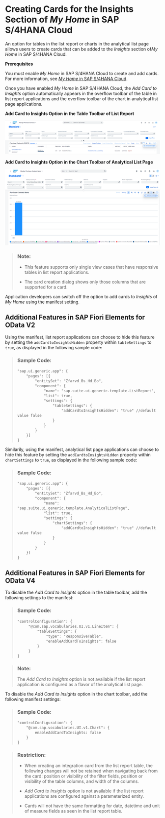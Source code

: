 <!-- loio9b13559ef978405a99e8b624a87daf31 -->

# Creating Cards for the Insights Section of *My Home* in SAP S/4HANA Cloud

An option for tables in the list report or charts in the analytical list page allows users to create cards that can be added to the *Insights* section of*My Home* in SAP S/4HANA Cloud.

**Prerequisites**

You must enable *My Home* in SAP S/4HANA Cloud to create and add cards. For more information, see [*My Home* in SAP S/4HANA Cloud](https://help.sap.com/docs/SAP_S4HANA_CLOUD/4fc8d03390c342da8a60f8ee387bca1a/8a60279e8d2041b5ad8d3455fab0f3ef.html).

Once you have enabled *My Home* in SAP S/4HANA Cloud, the *Add Card to Insights* option automatically appears in the overflow toolbar of the table in list report applications and the overflow toolbar of the chart in analytical list page applications.

   
  
**Add Card to Insights Option in the Table Toolbar of List Report**

 ![](images/Add_Cards_to_Insights_New_fe526c6.png "Add Card to Insights Option in the Table Toolbar of List Report ") 

   
  
**Add Card to Insights Option in the Chart Toolbar of Analytical List Page**

 ![](images/Add_Cards_to_Insights_ALP_401e0b0.png "Add Card to Insights Option in the Chart Toolbar of Analytical List Page") 

> ### Note:  
> -   This feature supports only single view cases that have responsive tables in list report applications.
> 
> -   The card creation dialog shows only those columns that are supported for a card.

Application developers can switch off the option to add cards to *Insights* of *My Home* using the manifest setting.



<a name="loio9b13559ef978405a99e8b624a87daf31__section_kbf_fb2_jxb"/>

## Additional Features in SAP Fiori Elements for OData V2

Using the manifest, list report applications can choose to hide this feature by setting the `addCardtoInsightsHidden` property within `tableSettings` to `true`, as displayed in the following sample code:

> ### Sample Code:  
> ```
> "sap.ui.generic.app": {
>     "pages": [{
>         "entitySet": "Zfarvd_Bs_Hd_Bo",
>         "component": {
>             "name": "sap.suite.ui.generic.template.ListReport",
>             "list": true,
>             "settings": {
>                 "tableSettings": { 
>                     "addCardtoInsightsHidden": "true" //default value false
>                 }
>             }
>         }
>     }]
> }
> ```

Similarily, using the manifest, analytical list page applications can choose to hide this feature by setting the `addCardtoInsightsHidden` property within `chartSettings` to `true`, as displayed in the following sample code:

> ### Sample Code:  
> ```
> "sap.ui.generic.app": {
>     "pages": [{
>         "entitySet": "Zfarvd_Bs_Hd_Bo",
>         "component": {
>             "name": "sap.suite.ui.generic.template.AnalyticalListPage",
>             "list": true,
>             "settings": {
>                 "chartSettings": { 
>                     "addCardtoInsightsHidden": "true" //default value false
>                 }
>             }
>         }
>     }]
> }
> ```



<a name="loio9b13559ef978405a99e8b624a87daf31__section_zbk_2qx_3xb"/>

## Additional Features in SAP Fiori Elements for OData V4

To disable the *Add Card to Insights* option in the table toolbar, add the following settings to the manifest:

> ### Sample Code:  
> ```
> "controlConfiguration": {
>      "@com.sap.vocabularies.UI.v1.LineItem": {
>          "tableSettings": {
>              "type": "ResponsiveTable",
>              "enableAddCardToInsights": false
>          }
>      }
> }
> ```

> ### Note:  
> The *Add Card to Insights* option is not available if the list report application is configured as a flavor of the analytical list page.

To disable the *Add Card to Insights* option in the chart toolbar, add the following manifest settings:

> ### Sample Code:  
> ```
> "controlConfiguration": {
>     "@com.sap.vocabularies.UI.v1.Chart": {
>         enableAddCardToInsights: false
>     }
> }
> ```

> ### Restriction:  
> -   When creating an integration card from the list report table, the following changes will not be retained when navigating back from the card: position or visibility of the filter fields, position or visibility of the table columns, and width of the columns.
> 
> -   *Add Card to Insights* option is not available if the list report applications are configured against a parameterized entity.
> 
> -   Cards will not have the same formatting for date, datetime and unit of measure fields as seen in the list report table.

